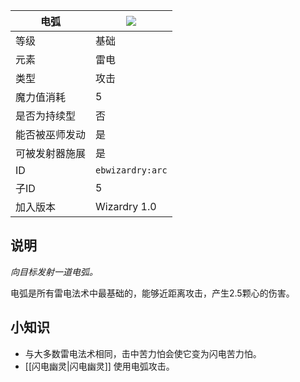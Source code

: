 | 电弧 |![](https://github.com/Electroblob77/Wizardry/blob/1.12.2/src/main/resources/assets/ebwizardry/textures/spells/arc.png)|
|---|---|
| 等级 | 基础 |
| 元素 | 雷电 |
| 类型 | 攻击 |
| 魔力值消耗 | 5 |
| 是否为持续型 | 否 |
| 能否被巫师发动 | 是 |
| 可被发射器施展 | 是 |
| ID | `ebwizardry:arc` |
| 子ID | 5 |
| 加入版本 | Wizardry 1.0 |
## 说明
_向目标发射一道电弧。_
 
电弧是所有雷电法术中最基础的，能够近距离攻击，产生2.5颗心的伤害。
## 小知识
- 与大多数雷电法术相同，击中苦力怕会使它变为闪电苦力怕。
-  [[闪电幽灵|闪电幽灵]] 使用电弧攻击。
